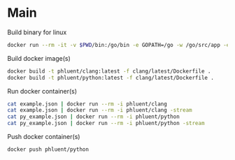 # Main

Build binary for linux

```sh
docker run --rm -it -v $PWD/bin:/go/bin -e GOPATH=/go -w /go/src/app -e GOOS=linux -e GOARCH=386 golang go get -v github.com/maddyonline/fluent
```

Build docker image(s)
```sh
docker build -t phluent/clang:latest -f clang/latest/Dockerfile .
docker build -t phluent/python:latest -f clang/latest/Dockerfile .
```

Run docker container(s)
```sh
cat example.json | docker run --rm -i phluent/clang
cat example.json | docker run --rm -i phluent/clang -stream
cat py_example.json | docker run --rm -i phluent/python
cat py_example.json | docker run --rm -i phluent/python -stream
```

Push docker container(s)
```sh
docker push phluent/python
```